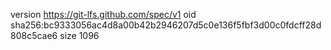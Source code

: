 version https://git-lfs.github.com/spec/v1
oid sha256:bc9333056ac4d8a00b42b2946207d5c0e136f5fbf3d00c0fdcff28d808c5cae6
size 1096

